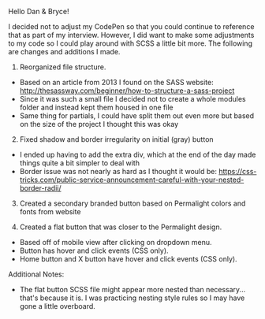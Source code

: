 Hello Dan & Bryce!

I decided not to adjust my CodePen so that you could continue to reference that as part of my interview. However, I did want to make some adjustments to my code so I could play around with SCSS a little bit more. The following are changes and additions I made.

1. Reorganized file structure.
 - Based on an article from 2013 I found on the SASS website: http://thesassway.com/beginner/how-to-structure-a-sass-project
 - Since it was such a small file I decided not to create a whole modules folder and instead kept them housed in one file
 - Same thing for partials, I could have split them out even more but based on the size of the project I thought this was okay

2. Fixed shadow and border irregularity on initial (gray) button
  - I ended up having to add the extra div, which at the end of the day made things quite a bit simpler to deal with
  - Border issue was not nearly as hard as I thought it would be: https://css-tricks.com/public-service-announcement-careful-with-your-nested-border-radii/

3. Created a secondary branded button based on Permalight colors and fonts from website

4. Created a flat button that was closer to the Permalight design.
- Based off of mobile view after clicking on dropdown menu.
- Button has hover and click events (CSS only).
- Home button and X button have hover and click events (CSS only).

Additional Notes:
- The flat button SCSS file might appear more nested than necessary... that's because it is. I was practicing nesting style rules so I may have gone a little overboard.
